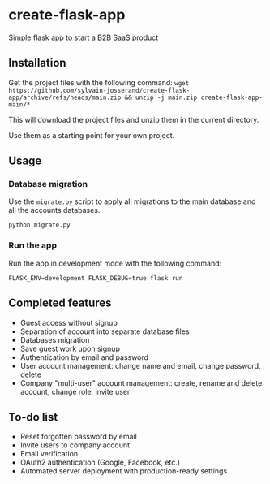 # create-flask-app
Simple flask app to start a B2B SaaS product

## Installation
Get the project files with the following command:
```wget https://github.com/sylvain-josserand/create-flask-app/archive/refs/heads/main.zip && unzip -j main.zip create-flask-app-main/*```

This will download the project files and unzip them in the current directory.

Use them as a starting point for your own project.

## Usage

### Database migration

Use the `migrate.py` script to apply all migrations to the main database and all the accounts databases.

```python migrate.py```

### Run the app

Run the app in development mode with the following command:

```FLASK_ENV=development FLASK_DEBUG=true flask run```

## Completed features
 - Guest access without signup
 - Separation of account into separate database files
 - Databases migration
 - Save guest work upon signup
 - Authentication by email and password
 - User account management: change name and email, change password, delete
 - Company "multi-user" account management: create, rename and delete account, change role, invite user
 
## To-do list
 - Reset forgotten password by email
 - Invite users to company account
 - Email verification
 - OAuth2 authentication (Google, Facebook, etc.)
 - Automated server deployment with production-ready settings
